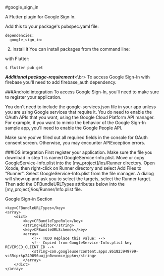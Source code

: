 #google_sign_in

A Flutter plugin for Google Sign In.

Add this to your package's pubspec.yaml file:

````
dependencies:
  google_sign_in:
````
2. Install it
You can install packages from the command line:

with Flutter:

````
$ flutter pub get
````

***Additional package-requirement***<\br>
To access Google Sign-In with firebase you'll need to add firebase_auth dependency.

###Android integration
To access Google Sign-In, you'll need to make sure to register your application.

You don't need to include the google-services.json file in your app unless you are using Google services that require it. You do need to enable the OAuth APIs that you want, using the Google Cloud Platform API manager. For example, if you want to mimic the behavior of the Google Sign-In sample app, you'll need to enable the Google People API.

Make sure you've filled out all required fields in the console for OAuth consent screen. Otherwise, you may encounter APIException errors.

###iOS integration
First register your application.
Make sure the file you download in step 1 is named GoogleService-Info.plist.
Move or copy GoogleService-Info.plist into the [my_project]/ios/Runner directory.
Open Xcode, then right-click on Runner directory and select Add Files to "Runner".
Select GoogleService-Info.plist from the file manager.
A dialog will show up and ask you to select the targets, select the Runner target.
Then add the CFBundleURLTypes attributes below into the [my_project]/ios/Runner/Info.plist file.


 Google Sign-in Section

````
<key>CFBundleURLTypes</key>
<array>
	<dict>
		<key>CFBundleTypeRole</key>
		<string>Editor</string>
		<key>CFBundleURLSchemes</key>
		<array>
			<!-- TODO Replace this value: -->
			<!-- Copied from GoogleService-Info.plist key REVERSED_CLIENT_ID -->
			<string>com.googleusercontent.apps.861823949799-vc35cprkp249096uujjn0vvnmcvjppkn</string>
		</array>
	</dict>
</array>
````
